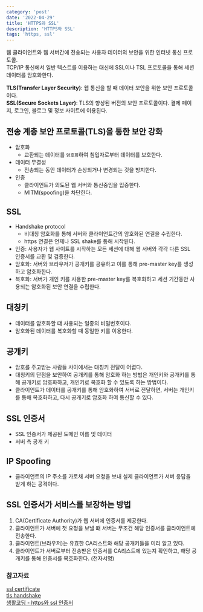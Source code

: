 ```yaml
---
category: 'post'
date: '2022-04-29'
title: 'HTTPS와 SSL'
description: 'HTTPS와 SSL'
tags: 'https, ssl'
---
```


웹 클라이언트와 웹 서버간에 전송되는 사용자 데이터의 보안을 위한 인터넷 통신 프로토콜.<br />
TCP/IP 통신에서 일반 텍스트를 이용하는 대신에 SSL이나 TSL 프로토콜을 통해 세션 데이터를 암호화한다.<br/>

**TLS(Transfer Layer Security)**: 웹 통신을 할 때 데이터 보안을 위한 보안 프로토콜이다.<br/>
**SSL(Secure Sockets Layer)**: TLS의 향상된 버전의 보안 프로토콜이다.
결제 페이지, 로그인, 블로그 및 정보 사이트에 이용된다.

## 전송 계층 보안 프로토콜(TLS)을 통한 보안 강화

- 암호화
  - 교환되는 데이터를 `암호화`하여 침입자로부터 데이터를 보호한다.
- 데이터 무결성
  - 전송되는 동안 데이터가 손상되거나 변경되는 것을 방지한다.
- 인증
  - 클라이언트가 의도된 웹 서버와 통신중임을 입증한다.
  - MITM(spoofing)을 차단한다.

## SSL

- Handshake protocol
  - 비대칭 암호화를 통해 서버와 클라이언트간의 암호화된 연결을 수립한다.
  - https 연결은 언제나 SSL shake를 통해 시작된다.
- 인증: 사용자가 웹 사이트를 시작하는 모든 세션에 대해 웹 서버와 각각 다른 SSL 인증서를 교환 및 검증한다.
- 암호화: 서버와 브라우저가 공개키를 공유하고 이를 통해 pre-master key를 생성하고 암호화한다.
- 복호화: 서버가 개인 키를 사용한 pre-master key를 복호화하고 세션 기간동안 사용되는 암호화된 보안 연결을 수립한다.

## 대칭키

- 데이터를 암호화할 떄 사용되는 일종의 비밀번호이다.
- 암호화된 데이터를 복호화할 때 동일한 키를 이용한다.

## 공개키

- 암호를 주고받는 사람들 사이에서는 대칭키 전달이 어렵다.
- 대칭키의 단점을 보안하여 공개키를 통해 암호화 하는 방법은 개인키와 공개키를 통해 공개키로 암호화하고, 개인키로 복호화 할 수 있도록 하는 방법이다.
- 클라이언트가 데이터를 공개키를 통해 암호화하여 서버로 전달하면, 서버는 개인키를 통해 복호화하고, 다시 공개키로 암호화 하여 통신할 수 있다.

## SSL 인증서

- SSL 인증서가 제공된 도메인 이름 및 데이터
- 서버 측 공개 키

## IP Spoofing

- 클라이언트의 IP 주소를 가로채 서버 요청을 보내 실제 클라이언트가 서버 응답을 받게 하는 공격이다.

## SSL 인증서가 서비스를 보장하는 방법

1. CA(Certificate Authority)가 웹 서버에 인증서를 제공한다.
2. 클라이언트가 서버에 첫 요청을 보낼 떄 서버는 무조건 해당 인증서를 클라이언트에 전송한다.
3. 클라이언트(브라우저)는 유효한 CA리스트와 해당 공개키들을 미리 알고 있다.
4. 클라이언트가 서버로부터 전송받은 인증서를 CA리스트에 있는지 확인하고, 해당 공개키를 통해 인증서를 복호화한다. (전자서명)

### 참고자료

[ssl certificate](https://www.cloudflare.com/ko-kr/learning/ssl/what-is-an-ssl-certificate/)<br/>
[tls handshake](https://www.cloudflare.com/ko-kr/learning/ssl/what-happens-in-a-tls-handshake/)<br/>
[생활코딩 - https와 ssl 인증서](https://opentutorials.org/course/228/4894#public)
